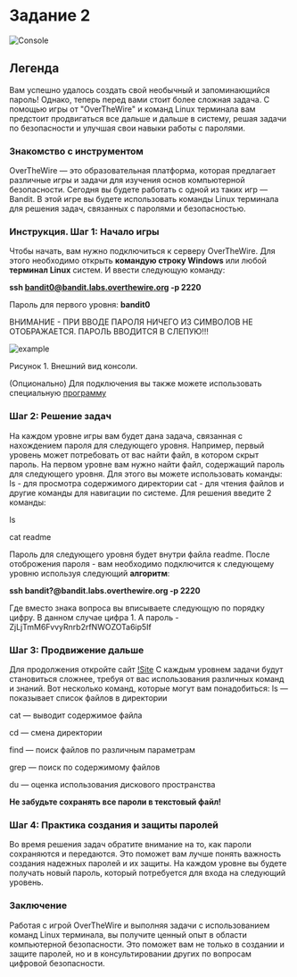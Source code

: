 # Задание 2
![Console](https://github.com/kvinokain/DUP01/blob/main/Foto/Konsol.jpg?raw=true)
## Легенда
Вам успешно удалось создать свой необычный и запоминающийся пароль! Однако, теперь перед вами стоит более сложная задача. С помощью игры от "OverTheWire" и команд Linux терминала вам предстоит продвигаться все дальше и дальше в систему, решая задачи по безопасности и улучшая свои навыки работы с паролями.
### Знакомство с инструментом
OverTheWire — это образовательная платформа, которая предлагает различные игры и задачи для изучения основ компьютерной безопасности. Сегодня вы будете работать с одной из таких игр — Bandit. В этой игре вы будете использовать команды Linux терминала для решения задач, связанных с паролями и безопасностью.
### Инструкция. Шаг 1: Начало игры
Чтобы начать, вам нужно подключиться к серверу OverTheWire. Для этого необходимо открыть **командую строку Windows** или любой **терминал Linux** систем. И ввести следующую команду:

**ssh bandit0@bandit.labs.overthewire.org -p 2220**

Пароль для первого уровня: **bandit0**

ВНИМАНИЕ - ПРИ ВВОДЕ ПАРОЛЯ НИЧЕГО ИЗ СИМВОЛОВ НЕ ОТОБРАЖАЕТСЯ. ПАРОЛЬ ВВОДИТСЯ В СЛЕПУЮ!!!

![example](https://github.com/kvinokain/DUP01/blob/main/Foto/Example.jpg?raw=true)

Рисунок 1. Внешний вид консоли.

(Опционально) Для подключения вы также можете использовать специальную [программу](https://the.earth.li/~sgtatham/putty/latest/w64/putty.exe)
### Шаг 2: Решение задач
На каждом уровне игры вам будет дана задача, связанная с нахождением пароля для следующего уровня. Например, первый уровень может потребовать от вас найти файл, в котором скрыт пароль.
На первом уровне вам нужно найти файл, содержащий пароль для следующего уровня. Для этого вы можете использовать команды:
ls - для просмотра содержимого директории 
cat - для чтения файлов и другие команды для навигации по системе.
Для решения введите 2 команды:

  ls
  
  cat readme
  
Пароль для следующего уровня будет внутри файла readme. После отоброжения пароля - вам необходимо подключится к следующему уровню используя следующий **алгоритм**:

**ssh bandit?@bandit.labs.overthewire.org -p 2220** 

Где вместо знака вопроса вы вписываете следующую по порядку цифру. В данном случае цифра 1. А пароль - ZjLjTmM6FvvyRnrb2rfNWOZOTa6ip5If

### Шаг 3: Продвижение дальше
Для продолжения откройте сайт [!Site](https://overthewire.org/wargames/bandit/bandit2.html)
С каждым уровнем задачи будут становиться сложнее, требуя от вас использования различных команд и знаний. Вот несколько команд, которые могут вам понадобиться:
ls — показывает список файлов в директории

cat — выводит содержимое файла

cd — смена директории

find — поиск файлов по различным параметрам

grep — поиск по содержимому файлов

du — оценка использования дискового пространства

**Не забудьте сохранять все пароли в текстовый файл!**
### Шаг 4: Практика создания и защиты паролей
Во время решения задач обратите внимание на то, как пароли сохраняются и передаются. Это поможет вам лучше понять важность создания надежных паролей и их защиты. На каждом уровне вы будете получать новый пароль, который потребуется для входа на следующий уровень.

### Заключение
Работая с игрой OverTheWire и выполняя задачи с использованием команд Linux терминала, вы получите ценный опыт в области компьютерной безопасности. Это поможет вам не только в создании и защите паролей, но и в консультировании других по вопросам цифровой безопасности.
